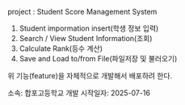 project : Student Score Management System
1. Student impormation insert(학생 정보 입력)
2. Search / View Student Information(조회)
3. Calculate Rank(등수 계산)
4. Save and Load to/from File(파일저장 및 불러오기)

위 기능(feature)을 자체적으로 개발해서 배포하려 한다.

소속: 합포고등학교
개발 시작일자: 2025-07-16